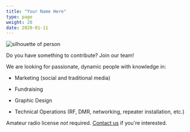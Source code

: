```yaml
---
title: "Your Name Here"
type: page
weight: 20
date: 2020-01-11
---
```


![silhouette of person](/images/silhouette-of-man-800005.jpg)

Do you have something to contribute? Join our team!

<!--more-->

We are looking for passionate, dynamic people with knowledge in:

* Marketing (social and traditional media)

* Fundraising

* Graphic Design

* Technical Operations (RF, DMR, networking, repeater installation, etc.)

Amateur radio license *not* required. [Contact us](/contact) if you're interested.